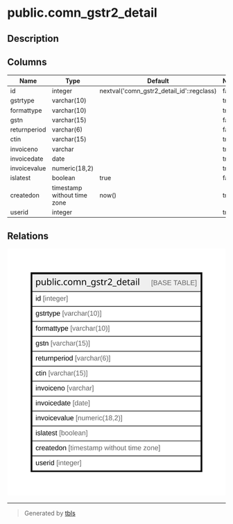 # public.comn_gstr2_detail

## Description

## Columns

| Name | Type | Default | Nullable | Children | Parents | Comment |
| ---- | ---- | ------- | -------- | -------- | ------- | ------- |
| id | integer | nextval('comn_gstr2_detail_id'::regclass) | false |  |  |  |
| gstrtype | varchar(10) |  | true |  |  |  |
| formattype | varchar(10) |  | true |  |  |  |
| gstn | varchar(15) |  | false |  |  |  |
| returnperiod | varchar(6) |  | false |  |  |  |
| ctin | varchar(15) |  | true |  |  |  |
| invoiceno | varchar |  | true |  |  |  |
| invoicedate | date |  | true |  |  |  |
| invoicevalue | numeric(18,2) |  | true |  |  |  |
| islatest | boolean | true | false |  |  |  |
| createdon | timestamp without time zone | now() | true |  |  |  |
| userid | integer |  | true |  |  |  |

## Relations

![er](public.comn_gstr2_detail.svg)

---

> Generated by [tbls](https://github.com/k1LoW/tbls)

